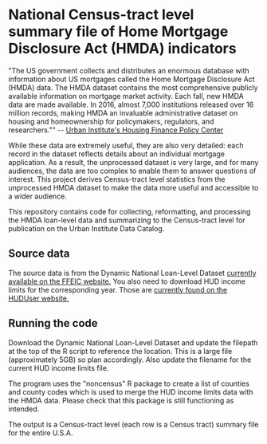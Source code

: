 # National Census-tract level summary file of Home Mortgage Disclosure Act (HMDA) indicators

"The US government collects and distributes an enormous database with information about US mortgages called the Home Mortgage Disclosure Act (HMDA) data. The HMDA dataset contains the most comprehensive publicly available information on mortgage market activity. Each fall, new HMDA data are made available. In 2016, almost 7,000 institutions released over 16 million records, making HMDA an invaluable administrative dataset on housing and homeownership for policymakers, regulators, and researchers."" -- [Urban Institute's Housing Finance Policy Center](https://www.urban.org/policy-centers/housing-finance-policy-center/projects/home-mortgage-disclosure-act-data)

While these data are extremely useful, they are also very detailed: each record in the dataset reflects details about an individual mortgage application. As a result, the unprocessed dataset is very large, and for many audiences, the data are too complex to enable them to answer questions of interest. This project derives Census-tract level statistics from the unprocessed HMDA dataset to make the data more useful and accessible to a wider audience. 

This repository contains code for collecting, reformatting, and processing the HMDA loan-level data and summarizing to the Census-tract level for publication on the Urban Institute Data Catalog. 

## Source data
The source data is from the Dynamic National Loan-Level Dataset [currently available on the FFEIC website.](https://ffiec.cfpb.gov/data-publication/dynamic-national-loan-level-dataset) You also need to download HUD income limits for the corresponding year. Those are [currently found on the HUDUser website.](https://www.huduser.gov/portal/datasets/il.html)

## Running the code
Download the Dynamic National Loan-Level Dataset and update the filepath at the top of the R script to reference the location. This is a large file (approximately 5GB) so plan accordingly. Also update the filename for the current HUD income limits file. 

The program uses the "noncensus" R package to create a list of counties and county codes which is used to merge the HUD income limits data with the HMDA data. Please check that this package is still functioning as intended.

The output is a Census-tract level (each row is a Census tract) summary file for the entire U.S.A. 
